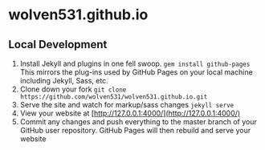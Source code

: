 # wolven531.github.io

## Local Development

1. Install Jekyll and plugins in one fell swoop. `gem install github-pages` This mirrors the plug-ins used by GitHub Pages on your local machine including Jekyll, Sass, etc.
1. Clone down your fork `git clone https://github.com/wolven531/wolven531.github.io.git`
1. Serve the site and watch for markup/sass changes `jekyll serve`
1. View your website at [http://127.0.0.1:4000/](http://127.0.0.1:4000/)
1. Commit any changes and push everything to the master branch of your GitHub user repository. GitHub Pages will then rebuild and serve your website
